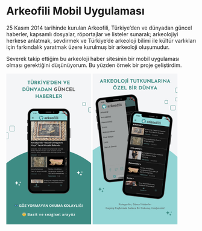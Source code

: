 # Arkeofili Mobil Uygulaması

  25 Kasım 2014 tarihinde kurulan Arkeofili, Türkiye’den ve dünyadan güncel haberler, kapsamlı dosyalar, röportajlar ve listeler sunarak; arkeolojiyi herkese anlatmak, sevdirmek ve Türkiye’de arkeoloji bilimi ile kültür varlıkları için farkındalık yaratmak üzere kurulmuş bir arkeoloji oluşumudur. 

  Severek takip ettiğim bu arkeoloji haber sitesinin bir mobil uygulaması olması gerektiğini düşünüyorum. Bu yüzden örnek bir proje geliştirdim.



<img src="assets/readme/1.png" alt="App Icon" height="400"> <img src="assets/readme/2.png" alt="App Icon" height="400">



